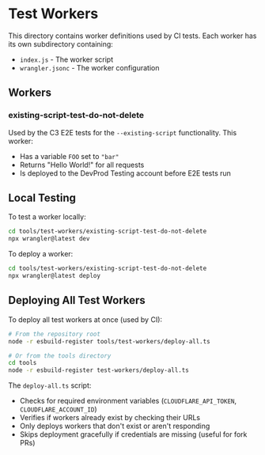 # Test Workers

This directory contains worker definitions used by CI tests. Each worker has its own subdirectory containing:

- `index.js` - The worker script
- `wrangler.jsonc` - The worker configuration

## Workers

### existing-script-test-do-not-delete

Used by the C3 E2E tests for the `--existing-script` functionality. This worker:

- Has a variable `FOO` set to `"bar"`
- Returns "Hello World!" for all requests
- Is deployed to the DevProd Testing account before E2E tests run

## Local Testing

To test a worker locally:

```bash
cd tools/test-workers/existing-script-test-do-not-delete
npx wrangler@latest dev
```

To deploy a worker:

```bash
cd tools/test-workers/existing-script-test-do-not-delete
npx wrangler@latest deploy
```

## Deploying All Test Workers

To deploy all test workers at once (used by CI):

```bash
# From the repository root
node -r esbuild-register tools/test-workers/deploy-all.ts

# Or from the tools directory
cd tools
node -r esbuild-register test-workers/deploy-all.ts
```

The `deploy-all.ts` script:

- Checks for required environment variables (`CLOUDFLARE_API_TOKEN`, `CLOUDFLARE_ACCOUNT_ID`)
- Verifies if workers already exist by checking their URLs
- Only deploys workers that don't exist or aren't responding
- Skips deployment gracefully if credentials are missing (useful for fork PRs)
